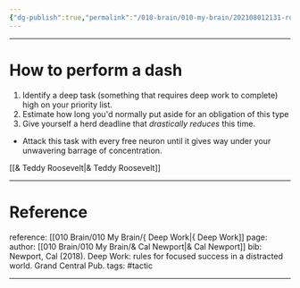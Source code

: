 ```yaml
---
{"dg-publish":true,"permalink":"/010-brain/010-my-brain/202108012131-roosevelt-dash/","created":"2021-08-01T21:31:02.000-04:00","updated":"2025-03-21T15:52:07.000-04:00"}
---
```


---

# How to perform a dash
1.  Identify a deep task (something that requires deep work to complete) high on your priority list.
2.  Estimate how long you'd normally put aside for an obligation of this type
3.  Give yourself a herd deadline that _drastically reduces_ this time.

-   Attack this task with every free neuron until it gives way under your unwavering barrage of concentration.

[[& Teddy Roosevelt\|& Teddy Roosevelt]]

---

# Reference
reference: [[010 Brain/010 My Brain/{ Deep Work\|{ Deep Work]]
page:
author: [[010 Brain/010 My Brain/& Cal Newport\|& Cal Newport]]
bib: Newport, Cal (2018). Deep Work: rules for focused success in a distracted world. Grand Central Pub.
tags: #tactic

---

